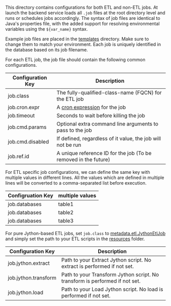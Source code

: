 This directory contains configurations for both ETL and non-ETL jobs. At launch the backend service loads all `.job` files at the root directory level and runs or schedules jobs accordingly. The syntax of job files are identical to Java's properties file, with the added support for resolving environmental variables using the `${var_name}` syntax.

Example job files are placed in the [templates](templates) directory. Make sure to change them to match your environment. Each job is uniquely identified in the database based on its job filename.

For each ETL job, the job file should contain the following common configurations.

Configuration Key | Description
--- | ---
job.class | The fully-qualified-class-name (FQCN) for the ETL job
job.cron.expr | A [cron expression](https://docs.oracle.com/cd/E12058_01/doc/doc.1014/e12030/cron_expressions.htm) for the job 
job.timeout | Seconds to wait before killing the job
job.cmd.params | Optional extra command line arguments to pass to the job 
job.cmd.disabled | If defined, regardless of it value, the job will not be run
job.ref.id | A unique reference ID for the job (To be removed in the future)

For ETL specific job configurations, we can define the same key with multiple values in different lines. 
All the values which are defined in multiple lines will be converted to a comma-separated list before execution. 

Configruation Key | multiple values
--- | ---
job.databases | table1
job.databases | table2
job.databases | table3

For pure Jython-based ETL jobs, set `job.class` to [metadata.etl.JythonEtlJob](https://github.com/linkedin/WhereHows/blob/master/wherehows-etl/src/main/java/metadata/etl/JythonEtlJob.java) and simply set the path to your ETL scripts in the [resources](https://github.com/linkedin/WhereHows/tree/master/wherehows-etl/src/main/resources) folder.

Configuration Key | Description
--- | ---
job.jython.extract | Path to your Extract Jython script. No extract is performed if not set.
job.jython.transform | Path to your Transform Jython script. No transform is performed if not set.
job.jython.load | Path to your Load Jython script. No load is performed if not set.
